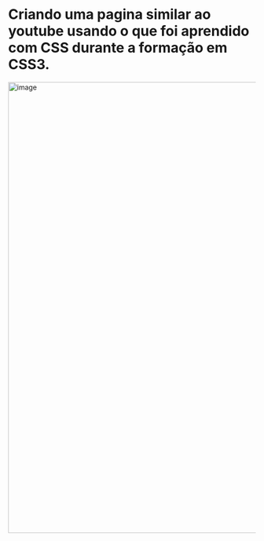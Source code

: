 # Criando uma pagina similar ao youtube usando o que foi aprendido com CSS durante a formação em CSS3.

<img width="919" alt="image" src="https://github.com/fabiodrneles/youtube-css/assets/42509240/0df206db-bfdb-45f3-990e-1d97b079aa33">


